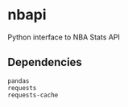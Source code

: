 # nbapi

Python interface to NBA Stats API

## Dependencies

```shell
pandas
requests
requests-cache
```